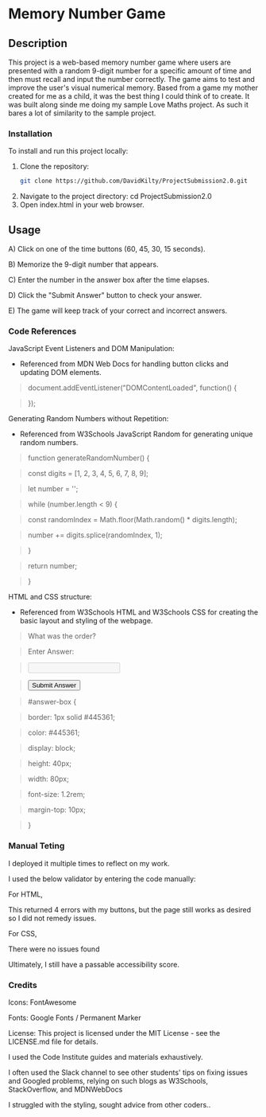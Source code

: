 


# Memory Number Game



## Description
This project is a web-based memory number game where users are presented with a random 9-digit number for a specific amount of time and then must recall and input the number correctly. The game aims to test and improve the user's visual numerical memory. Based from a game my mother created for me as a child, it was the best thing I could think of to create. It was built along sinde me doing my sample Love Maths project. As such it bares a lot of similarity to the sample project. 



### Installation
To install and run this project locally:
1. Clone the repository:
   ```bash
   git clone https://github.com/DavidKilty/ProjectSubmission2.0.git
2. Navigate to the project directory:
 cd ProjectSubmission2.0
3. Open index.html in your web browser.

   
## Usage

A) Click on one of the time buttons (60, 45, 30, 15 seconds).

B) Memorize the 9-digit number that appears.

C) Enter the number in the answer box after the time elapses.

D) Click the "Submit Answer" button to check your answer.

E) The game will keep track of your correct and incorrect answers.


### Code References

JavaScript Event Listeners and DOM Manipulation:

 - Referenced from MDN Web Docs for handling button clicks and updating DOM elements.
     
>  document.addEventListener("DOMContentLoaded", function() {
 
>  });
   
 Generating Random Numbers without Repetition:
 
 - Referenced from W3Schools JavaScript Random for generating unique random numbers.

>  function generateRandomNumber() {

>   const digits = [1, 2, 3, 4, 5, 6, 7, 8, 9];

>   let number = '';

>   while (number.length < 9) {

>   const randomIndex = Math.floor(Math.random() * digits.length);

>   number += digits.splice(randomIndex, 1);

>   }

>   return number;

>  }

HTML and CSS structure:

- Referenced from W3Schools HTML and W3Schools CSS for creating the basic layout and styling of the webpage.
 
> <div class="game-area">
   
>   <div class="controls-area">
     
>  </div>

>  <div class="question-area">
   
>  <span>What was the order?</span>

>  <p class="answer-message">Enter Answer:</p>

>  <input id="answer-box" type="number" disabled>
 
>  </div>

>  <button data-type="submit" class="btn btn--gray">Submit Answer</button>

> </div>

> #answer-box {

>  border: 1px solid #445361;

>   color: #445361;

>   display: block;

>   height: 40px;

>   width: 80px;

>   font-size: 1.2rem;

>   margin-top: 10px;

> }

### Manual Teting

I deployed it multiple times to reflect on my work.

I used the below validator by entering the code manually: 

For HTML, [](https://validator.w3.org/#validate_by_input)

This returned 4 errors with my buttons, but the page still works as desired so I did not remedy issues. 

For CSS, [](https://jigsaw.w3.org/css-validator/#validate_by_input) 

There were no issues found 

Ultimately, I still have a passable accessibility score.


### Credits

Icons: FontAwesome 

Fonts: Google Fonts / Permanent Marker 

License: This project is licensed under the MIT License - see the LICENSE.md file for details.


I used the Code Institute guides and materials exhaustively. 

I often used the Slack channel to see other students' tips on fixing issues and Googled problems, relying on such blogs as W3Schools, StackOverflow, and MDNWebDocs

I struggled with the styling, sought advice from other coders.. 
